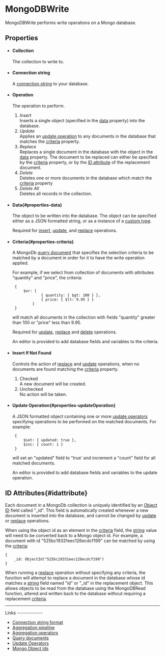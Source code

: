 MongoDBWrite
============

MongoDBWrite performs write operations on a Mongo database.

Properties
----------

-  #### Collection

    The collection to write to.

-  #### Connection string

    A [connection string](http://docs.mongodb.org/manual/reference/connection-string/) to your database.

-  #### Operation

    The operation to perform.

    1.  <a id="operations-insert"></a>*Insert*  
        Inserts a single object (specified in the
        [data](#properties-data) property) into the database.
    2.  <a id="operations-update"></a>*Update*  
        Applies an [update operation](#properties-updateOperation) to
        any documents in the database that matches the
        [criteria](#properties-criteria) property.
    3.  <a id="operations-replace"></a>*Replace*  
        Replaces a single document in the database with the object in
        the [data](#properties-data) property. The document to be
        replaced can either be specified by the
        [criteria](#properties-criteria) property, or by the [ID
        attribute](#idattribute) of the replacement document.
    4.  <a id="operations-delete"></a>*Delete*  
        Deletes one or more documents in the database which match the
        [criteria](#properties-criteria) property
    5.  <a id="operations-deleteall"></a>*Delete All*  
        Deletes all records in the collection.


-  #### Data{#properties-data}

    The object to be written into the database. The object can be
    specified either as a JSON formatted string, or as a instance of a
    [custom type](https://linx.software/plugins/BuiltIn/Types/CustomType/).

    Required for [insert](#operations-insert),
    [update](#operations-update), and [replace](#operations-replace)
    operations.

-  #### Criteria{#properties-criteria}

    A MongoDb [query document](http://docs.mongodb.org/manual/tutorial/query-documents/) that 
    specifies the selection criteria to be matched by a document in order for
    it to have the write operation applied.

    For example, if we select from collection of documents with attributes
    "quantity" and "price", the criteria:
    
        { 
            $or: [
                    { quantity: { $gt: 100 } },
                    { price: { $lt: 9.95 } }
                ]
        }

    will match all documents in the collection with fields "quantity"
    greater than 100 or "price" less than 9.95.

    Required for [update](#operations-update),
    [replace](#operations-replace) and [delete](#operations-delete)
    operations.

    An editor is provided to add database fields and variables to the criteria.

-  #### Insert If Not Found

    Controls the action of [replace](#operations-replace) and
    [update](#operations-update) operations, when no documents are found
    matching the [criteria](#properties-criteria) property.

    1.  Checked  
         A new document will be created.
    2.  Unchecked  
         No action will be taken.

-  #### Update Operation{#properties-updateOperation}

    A JSON formatted object containing one or more [update
    operators](#links-updateOperators) specifying operations to be performed
    on the matched documents. For example:

        {
            $set: { updated: true },
            $inc: { count: 1 }
        }

    will set an "updated" field to "true' and increment a "count" field for
    all matched documents.

    An editor is provided to add database fields and variables to the update operation.

ID Attributes{#idattribute}
-------------

Each document in a MongoDb collection is uniquely identified by an [Object
ID](http://docs.mongodb.org/manual/reference/object-id/) field called "\_id". This field is automatically
created whenever a new document is inserted into the database, and
cannot be changed by [update](#operations-update) or
[replace](#operations-replace) operations.

When using the object id as an element in the [criteria](#criteria)
field, the [string](https://linx.software/plugins/BuiltIn/Types/String/) value will need to be converted back
to a Mongo object id. For example, a document with id
"525bc19331eec126ecdcf199" can be matched by using the
[criteria](#criteria):

    { 
        _id: ObjectId("525bc19331eec126ecdcf199")
    }     

When running a [replace](#operations-replace) operation without
specifying any criteria, the function will attempt to replace a document
in the database whose id matches a [string](https://linx.software/plugins/BuiltIn/Types/String/) field named
"id" or "\_id" in the replacement object. This allows objects to be read
from the database using the MongoDBRead function, altered and written
back to the database without requiring a replacement
[criteria](#properties-criteria).

<hr>
Links
-------------

- [Connection string format](http://docs.mongodb.org/manual/reference/connection-string/)
- [Aggregation pipeline](http://docs.mongodb.org/manual/core/aggregation-pipeline/)  
- [Aggregation operators](http://docs.mongodb.org/manual/reference/operator/aggregation/#aggregation-pipeline-operator-reference)
- [Query documents](http://docs.mongodb.org/manual/tutorial/query-documents/)  
- [Update Operators](http://docs.mongodb.org/manual/reference/operator/update/#id1)  
- [Mongo Object Ids](http://docs.mongodb.org/manual/reference/object-id/)  

